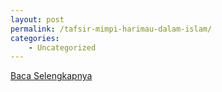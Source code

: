 ```yaml
---
layout: post
permalink: /tafsir-mimpi-harimau-dalam-islam/
categories:
    - Uncategorized
---
```


[Baca Selengkapnya](/06)